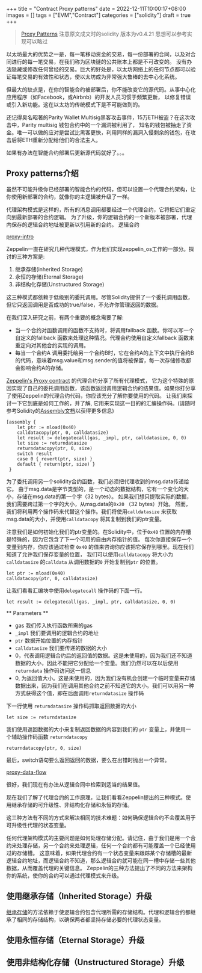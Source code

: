 +++
title = "Contract Proxy patterns"
date = 2022-12-11T10:00:17+08:00
images = []
tags = ["EVM","Contract"]
categories = ["solidity"]
draft = true
+++

> [Proxy Patterns](https://blog.openzeppelin.com/proxy-patterns/)
> 注意原文成文时的solidity 版本为v0.4.21
> 思想可以参考实现可以略过


以太坊最大的优势之一是，每一笔移动资金的交易，每一份部署的合同，以及对合同进行的每一笔交易，在我们称为区块链的公共账本上都是不可改变的。
没有办法隐藏或修改任何曾经的交易。巨大的好处是，以太坊网络上的任何节点都可以验证每笔交易的有效性和状态，使以太坊成为非常强大鲁棒的去中心化系统。


但最大的缺点是，在你的智能合约被部署后，你不能改变它的源代码。从事中心化应用程序（如Facebook，或Airbnb）的开发人员习惯于频繁更新，
以修复错误或引入新功能。这在以太坊的传统模式下是不可能做到的。

还记得臭名昭著的Parity Wallet Multisig黑客攻击事件，15万ETH被盗？在这次攻击中，Parity multisig 钱包合约中的一个漏洞被利用了，
知名的钱包被抽走了资金。唯一可以做的应对是尝试比黑客更快，利用同样的漏洞入侵剩余的钱包，在攻击后将ETH重新分配给他们的合法主人。

如果有办法在智能合约部署后更新源代码就好了。。。

## Proxy patterns介绍

虽然不可能升级你已经部署的智能合约的代码，但可以设置一个代理合约架构，让你使用新部署的合约，就像你的主逻辑被升级了一样。

代理架构模式是这样的，所有的消息调用都要经过一个代理合约，它将把它们重定向到最新部署的合约逻辑。
为了升级，你的逻辑合约的一个新版本被部署，代理内保存的逻辑合约地址被更新以引用新的合约。
逻辑合约

[proxy-intro](/img/proxy-intro.svg)

Zeppelin一直在研究几种代理模式，作为他们实现zeppelin_os工作的一部分。探讨的三种方案是:

1. 继承存储(inherited Storage)
2. 永恒的存储(Eternal Storage)
3. 非结构化存储(Unstructured Storage)

这三种模式都依赖于低级别的委托调用。尽管Solidity提供了一个委托调用函数，但它只返回调用是否成功的true/false，不允许你管理返回的数据。

在我们深入研究之前，有两个重要的概念需要了解:

* 当一个合约对函数调用的函数不支持时，将调用fallback 函数。你可以写一个自定义的fallback 函数来处理这种情况。代理合约使用自定义fallback 函数来重定向对其他合约实现的调用。 
* 每当一个合约A 调用委托给另一个合约B时，它在合约A的上下文中执行合约B的代码，意味着msg.value和msg.sender的值将被保留，每一次存储修改都会影响合约A的存储。


[Zeppelin's Proxy contract](https://github.com/zeppelinos/labs/blob/master/upgradeability_using_eternal_storage/contracts/Proxy.sol) 的代理合约分享了所有代理模式，
它为这个特殊的原因实现了自己的委托调用函数，该函数返回调用逻辑合约的结果值。如果你打分享了使用Zeppelin的代理合约代码，你应该充分了解你要使用的代码。
让我们来探讨一下它到底是如何工作的，并了解, 它用来实现这一目的的汇编操作码。(请随时参考Solidity的[Assembly文档](https://docs.soliditylang.org/en/v0.4.21/assembly.html)以获得更多信息)

```
[assembly {
    let ptr := mload(0x40)
    calldatacopy(ptr, 0, calldatasize)
    let result := delegatecall(gas, _impl, ptr, calldatasize, 0, 0)
    let size := returndatasize
    returndatacopy(ptr, 0, size)
    switch result
    case 0 { revert(ptr, size) }
    default { return(ptr, size) }
 }
```

为了委托调用另一个solidity合约函数，我们必须把代理收到的msg.data传递给它。
由于msg.data是字节类型的，是一个动态的数据结构，它有一个变化的大小，存储在msg.data的第一个字（32 bytes）。
如果我们想只提取实际的数据，我们需要跨过第一个字的大小，从msg.data的`0x20` （32 bytes）开始。
然而，我们将利用两个操作码来代替这个操作。我们将使用`calldatasize` 来获取msg.data的大小，并使用`calldatacopy` 将其复制到我们的ptr变量。

注意我们是如何初始化我们的ptr变量的。在Solidity中，位于`0x40` 位置的内存槽是特殊的，因为它包含了下一个可用的自由内存指针的值。
每次你直接保存一个变量到内存，你应该通过检查 `0x40` 的值来咨询你应该把它保存到哪里。现在我们知道了允许我们保存变量的位置，
我们可以使用`calldatacopy` 将大小为`calldatasize` 的`calldata` 从调用数据的`0` 开始复制到`ptr` 的位置。

```
let ptr := mload(0x40)
calldatacopy(ptr, 0, calldatasize)
```

让我们看看汇编块中使用`delegatecall` 操作码的下面一行。

```
let result := delegatecall(gas, _impl, ptr, calldatasize, 0, 0)
```
** Parameters ** 

* gas 我们传入执行函数所需的gas
* `_impl` 我们要调用的逻辑合约的地址
* `ptr` 数据开始位置的内存指针
* `calldatasize` 我们要传递的数据的大小
* 0，代表调用逻辑合约后的返回值的数据。这是未使用的，因为我们还不知道数据的大小，因此不能把它分配给一个变量。我们仍然可以在以后使用 `returndata` 操作码访问这一信息
* 0, 为返回值大小。这是未使用的，因为我们没有机会创建一个临时变量来存储数据出来，因为我们在调用其他合约之前不知道它的大小。我们可以用另一种方式获得这个值，即在后面调用`returndatasize` 操作码

下一行使用 `returndatasize` 操作码抓取返回数据的大小

```
let size := returndatasize
```

我们使用返回数据的大小来复制返回数据的内容到我们的 `ptr` 变量上，并使用一个辅助操作码函数 `returndatacopy`

```
returndatacopy(ptr, 0, size)
```

最后，switch语句要么返回返回的数据，要么在出错时抛出一个异常。

[proxy-data-flow](/img/proxy-data-flow.svg)

很好，我们现在有办法从逻辑合同中检索到适当的结果值。

现在我们了解了代理合约的工作原理，让我们看看Zeppelin提出的三种模式。使用继承存储的可升级性、非结构化存储和永恒的存储。

这三种方法有不同的方式来解决相同的技术难题：如何确保逻辑合约不会覆盖用于可升级性代理的状态变量。

任何代理架构模式的主要问题是如何处理存储分配。请记住，由于我们是用一个合
约来处理存储，另一个合约来处理逻辑，任何一个合约都有可能覆盖一个已经使用过的存储槽。
这意味着，如果代理合约有一个状态变量来跟踪某个存储槽的最新逻辑合约地址，而逻辑合约不知道，那么逻辑合约就可能在同一槽中存储一些其他数据，从而覆盖代理的关键信息。
Zeppelin的三种方法提出了不同的方法来架构你的系统，使你的合约可以通过代理模式来升级。

## 使用继承存储（Inherited Storage）升级
[继承存储](https://github.com/OpenZeppelin/openzeppelin-labs/tree/master/upgradeability_using_inherited_storage)的方法依赖于使逻辑合约包含代理所需的存储结构。代理和逻辑合约都继承了相同的存储结构，以确保两者都坚持存储必要的代理状态变量。





## 使用永恒存储（Eternal Storage）升级
## 使用非结构化存储（Unstructured Storage）升级
